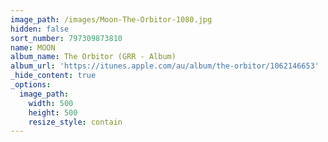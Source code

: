 ```yaml
---
image_path: /images/Moon-The-Orbitor-1080.jpg
hidden: false
sort_number: 797309873810
name: MOON
album_name: The Orbitor (GRR - Album)
album_url: 'https://itunes.apple.com/au/album/the-orbitor/1062146653'
_hide_content: true
_options:
  image_path:
    width: 500
    height: 500
    resize_style: contain
---
```


